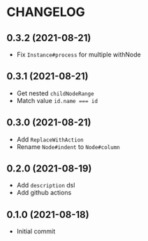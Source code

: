 # CHANGELOG

## 0.3.2 (2021-08-21)

* Fix `Instance#process` for multiple withNode

## 0.3.1 (2021-08-21)

* Get nested `childNodeRange`
* Match value `id.name === id`

## 0.3.0 (2021-08-21)

* Add `ReplaceWithAction`
* Rename `Node#indent` to `Node#column`

## 0.2.0 (2021-08-19)

* Add `description` dsl
* Add github actions

## 0.1.0 (2021-08-18)

* Initial commit
